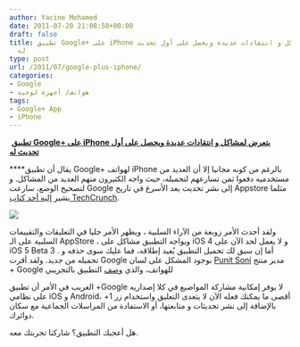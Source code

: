 ```yaml
---
author: Yacine Mohamed
date: 2011-07-20 21:08:50+00:00
draft: false
title: تطبيق Google+ على iPhone يتعرض لمشاكل و انتقادات عديدة ويحصل على أول تحديث
  له
type: post
url: /2011/07/google-plus-iphone/
categories:
- Google
- هواتف/ أجهزة لوحية
tags:
- Google+ App
- iPhone
---
```


 **[تطبيق Google+ على iPhone يتعرض لمشاكل و انتقادات عديدة ويحصل على أول تحديث له](https://www.it-scoop.com/2011/07/google-plus-iphone/)**




****يقال أن تطبيق Google+ لهواتف iPhone بالرغم من كونه مجانيا إلا أن العديد من مستخدميه دفعوا ثمن تسارعهم لتحميله، حيث واجه الكثيرون منهم العديد من المشاكل. و لتصحيح الوضع، سارعت Google إلى نشر تحديث يعد الأسرع في تاريخ Appstore مثلما يشير [إليه أحد كتاب TechCrunch](http://techcrunch.com/2011/07/19/google-iphone-app-speedy-update/).




[![](https://www.it-scoop.com/wp-content/uploads/2011/07/google-plus-iphone.jpg)
](https://www.it-scoop.com/2011/07/google-plus-iphone/)




ولقد أحدث الأمر زوبعة من الآراء السلبية ، ويظهر الأمر جليا في التعليقات والتقييمات السلبية على الـ AppStore ، ويواجه التطبيق مشاكل على iOS 4 و لا يعمل لحد الآن على iOS 5 Beta 3 . أما إن سبق لك تحميل التطبيق بُعيد إطلاقه، فما عليك سوى حذفه و تحميله من جديد. ولقد أقرت Google بوجود المشكل على لسان [Punit Soni](https://plus.google.com/111499908439497508351) مدير منتج + Google للهواتف، والذي [وصف](http://itunes.apple.com/us/app/google/id447119634?ls=1&mt=8) التطبيق بالتجريبي




الغريب في الأمر أن تطبيق +Google لا يوفر إمكانية مشاركة المواضيع في كلا إصداريه على نظامي iOS و Android، أقصى ما يمكنك فعله الآن لا يتعدى التعليق واستخدام زر 1+ بالإضافة إلى نشر تحديثات و متابعتها، أو الاستفادة من المراسلات الجماعية مع سكان دوائرك.




هل أعجبك التطبيق؟ شاركنا تجربتك معه.
